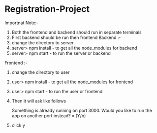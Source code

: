 # Registration-Project
Importnat Note:-
1) Both the frontend and backend should run in separate terminals
2) First backend should be run then frontend
Backend :-
1) change the directory to server
2) server> npm install - to get all the node_modules for backend
3) server> npm start - to run the server or backend

Frontend :-
1) change the directory to user
2) user> npm install - to get all the node_modules for frontend
3) user> npm start - to run the user or frontend
4) Then it will ask like follows
   
   Something is already running on port 3000.
   Would you like to run the app on another port instead? » (Y/n)
5) click y
